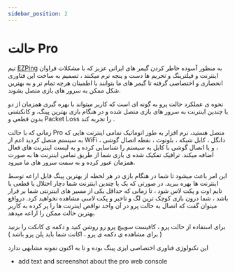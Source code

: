 ```yaml
---
sidebar_position: 2
---
```


# حالت Pro


تیم [EZPing](https://ezping.ir/) به منظور آسوده خاطر کردن گیمر های ایرانی عزیز که با مشکلات فراوان اینترنت و فیلترینگ و تحریم ها دست و پنجه نرم میکنند ، تصمیم به ساخت این فناوری انحصاری و اختصاصی گرفته تا گیمر های ما بتوانند با اطمینان هرچه تمام تر و به بهترین شکل ممکن به سرور های بازی متصل بشوند. 

نحوه ی عملکرد حالت پرو به گونه ای است که کاربر میتواند با بهره گیری همزمان از دو یا چندین اینترنت به سرور های بازی متصل شده و در هنگام بازی بهترین پینگ، و کانکشنی بدون قطعی و Packet Loss را تجربه کند . 

زمانی که با حالت Pro متصل هستید، نرم افزار به طور اتوماتیک تمامی اینترنت هایی که به سیستم متصل کردید اعم از WiFi ، دانگل ، کابل شبکه ، بلوتوث ، نقطه اتصال گوشی ، و یا اتصال گوشی با کابل به سیستم را شناسایی کرده و به لیست اینترنت های فعال اضافه میکند. ترافیک تفکیک شده ی بازی شما از طریق تمامی اینترنت ها به صورت همزمان عبور کرده و به سمت سرور های ما میرود. 

این امر باعث میشود تا شما در هنگام بازی در هر لحظه از بهترین پینگ قابل اراعه  توسط اینترنت ها بهره ببرید. در صورتی که یک یا چندین اینترنت شما دچار اختلال یا قطعی یا تایم اوت و پکت لاس شود ، تا زمانی که حداقل یکی از مسیر های اینترنتی شما بر قرار باشد ، شما درون بازی کوچک ترین لگ و تاخیر و پکت لاسی مشاهده نخواهید کرد. درواقع میتوان گفت که اتصال به حالت پرو در آن واحد نواقص اینترنت ها را پر کرده به کاربر بهترین حالت ممکن را اراعه میدهد. 

برای استفاده از حالت پرو ، کافیست سوییچ پرو رو روشن کنید و دکمه ی کانکت را بزنید ( برای مشاهده ی دکمه ی پرو ، اکانت شما باید پلن پرو باشد )

این تکنولوژی فناوری اختصاصی ایزی پینگ بوده و تا به اکنون نمونه مشابهی ندارد


+ add text and screenshot about the pro web console


